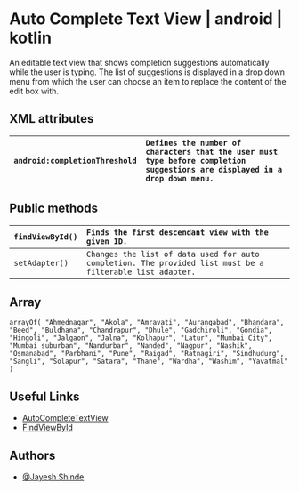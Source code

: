 
# Auto Complete Text View | android | kotlin

An editable text view that shows completion suggestions automatically while the user is typing. The list of suggestions is displayed in a drop down menu from which the user can choose an item to replace the content of the edit box with.


## XML attributes


| `android:completionThreshold` | `Defines the number of characters that the user must type before completion suggestions are displayed in a drop down menu.  `     |  
| :-------- | :------- | 







## Public methods


| `findViewById()` | `Finds the first descendant view with the given ID.` |  
| :-------- | :------- |
| `setAdapter()` | `Changes the list of data used for auto completion. The provided list must be a filterable list adapter.` |  

## Array 

`arrayOf(
            "Ahmednagar", "Akola", "Amravati", "Aurangabad", "Bhandara", "Beed",
            "Buldhana", "Chandrapur", "Dhule", "Gadchiroli", "Gondia", "Hingoli", "Jalgaon",
            "Jalna", "Kolhapur", "Latur", "Mumbai City", "Mumbai suburban", "Nandurbar",
            "Nanded", "Nagpur", "Nashik", "Osmanabad", "Parbhani", "Pune",
            "Raigad", "Ratnagiri", "Sindhudurg", "Sangli", "Solapur", "Satara", "Thane",
            "Wardha", "Washim", "Yavatmal"
        )`



## Useful Links
- [AutoCompleteTextView](https://developer.android.com/reference/android/widget/AutoCompleteTextView)
- [FindViewById](https://developer.android.com/reference/android/view/View)
## Authors

- [@Jayesh Shinde](https://github.com/jayesh2272001)
